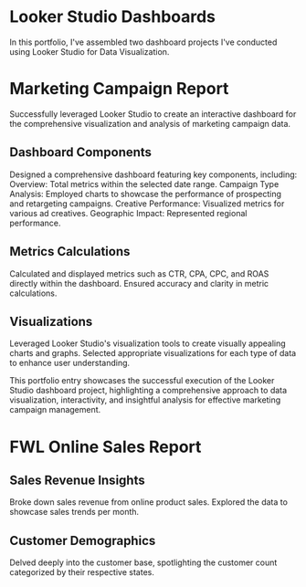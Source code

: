 # Looker Studio Dashboards

In this portfolio, I've assembled two dashboard projects I've conducted using Looker Studio for Data Visualization.

# Marketing Campaign Report 

Successfully leveraged Looker Studio to create an interactive dashboard for the comprehensive visualization and analysis of marketing campaign data.

## Dashboard Components

Designed a comprehensive dashboard featuring key components, including:
Overview: Total metrics within the selected date range.
Campaign Type Analysis: Employed charts to showcase the performance of prospecting and retargeting campaigns.
Creative Performance: Visualized metrics for various ad creatives.
Geographic Impact: Represented regional performance.

## Metrics Calculations

Calculated and displayed metrics such as CTR, CPA, CPC, and ROAS directly within the dashboard.
Ensured accuracy and clarity in metric calculations.

## Visualizations

Leveraged Looker Studio's visualization tools to create visually appealing charts and graphs.
Selected appropriate visualizations for each type of data to enhance user understanding.

This portfolio entry showcases the successful execution of the Looker Studio dashboard project, highlighting a comprehensive approach to data visualization, interactivity, and insightful analysis for effective marketing campaign management.

# FWL Online Sales Report

## Sales Revenue Insights

Broke down sales revenue from online product sales. Explored the data to showcase sales trends per month.

## Customer Demographics
Delved deeply into the customer base, spotlighting the customer count categorized by their respective states.
